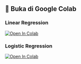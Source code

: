 ## 📘 Buka di Google Colab

### Linear Regression
[![Open In Colab](https://colab.research.google.com/assets/colab-badge.svg)](https://colab.research.google.com/drive/1cBYJhFAnUW6frMXu9vG_AAQOsiPOc8ve?usp=sharing)

### Logistic Regression
[![Open In Colab](https://colab.research.google.com/assets/colab-badge.svg)](https://colab.research.google.com/drive/1QgdbxpGBVnHnDcKyH706S0PJUgXwGH2E?usp=sharing)
